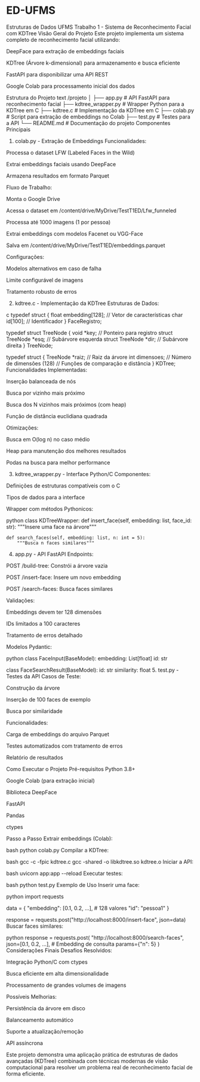 # ED-UFMS
Estruturas de Dados UFMS 
Trabalho 1 - Sistema de Reconhecimento Facial com KDTree
Visão Geral do Projeto
Este projeto implementa um sistema completo de reconhecimento facial utilizando:

DeepFace para extração de embeddings faciais

KDTree (Árvore k-dimensional) para armazenamento e busca eficiente

FastAPI para disponibilizar uma API REST

Google Colab para processamento inicial dos dados

Estrutura do Projeto
text
/projeto
│
├── app.py               # API FastAPI para reconhecimento facial
├── kdtree_wrapper.py    # Wrapper Python para a KDTree em C
├── kdtree.c             # Implementação da KDTree em C
├── colab.py             # Script para extração de embeddings no Colab
├── test.py              # Testes para a API
└── README.md            # Documentação do projeto
Componentes Principais
1. colab.py - Extração de Embeddings
Funcionalidades:

Processa o dataset LFW (Labeled Faces in the Wild)

Extrai embeddings faciais usando DeepFace

Armazena resultados em formato Parquet

Fluxo de Trabalho:

Monta o Google Drive

Acessa o dataset em /content/drive/MyDrive/TestT1ED/Lfw_funneled

Processa até 1000 imagens (1 por pessoa)

Extrai embeddings com modelos Facenet ou VGG-Face

Salva em /content/drive/MyDrive/TestT1ED/embeddings.parquet

Configurações:

Modelos alternativos em caso de falha

Limite configurável de imagens

Tratamento robusto de erros

2. kdtree.c - Implementação da KDTree
Estruturas de Dados:

c
typedef struct {
    float embedding[128];  // Vetor de características
    char id[100];          // Identificador
} FaceRegistro;

typedef struct TreeNode {
    void *key;            // Ponteiro para registro
    struct TreeNode *esq; // Subárvore esquerda
    struct TreeNode *dir; // Subárvore direita
} TreeNode;

typedef struct {
    TreeNode *raiz;       // Raiz da árvore
    int dimensoes;        // Número de dimensões (128)
    // Funções de comparação e distância
} KDTree;
Funcionalidades Implementadas:

Inserção balanceada de nós

Busca por vizinho mais próximo

Busca dos N vizinhos mais próximos (com heap)

Função de distância euclidiana quadrada

Otimizações:

Busca em O(log n) no caso médio

Heap para manutenção dos melhores resultados

Podas na busca para melhor performance

3. kdtree_wrapper.py - Interface Python/C
Componentes:

Definições de estruturas compatíveis com o C

Tipos de dados para a interface

Wrapper com métodos Pythonicos:

python
class KDTreeWrapper:
    def insert_face(self, embedding: list, face_id: str):
        """Insere uma face na árvore"""
    
    def search_faces(self, embedding: list, n: int = 5):
        """Busca n faces similares"""
4. app.py - API FastAPI
Endpoints:

POST /build-tree: Constrói a árvore vazia

POST /insert-face: Insere um novo embedding

POST /search-faces: Busca faces similares

Validações:

Embeddings devem ter 128 dimensões

IDs limitados a 100 caracteres

Tratamento de erros detalhado

Modelos Pydantic:

python
class FaceInput(BaseModel):
    embedding: List[float]
    id: str

class FaceSearchResult(BaseModel):
    id: str
    similarity: float
5. test.py - Testes da API
Casos de Teste:

Construção da árvore

Inserção de 100 faces de exemplo

Busca por similaridade

Funcionalidades:

Carga de embeddings do arquivo Parquet

Testes automatizados com tratamento de erros

Relatório de resultados

Como Executar o Projeto
Pré-requisitos
Python 3.8+

Google Colab (para extração inicial)

Biblioteca DeepFace

FastAPI

Pandas

ctypes

Passo a Passo
Extrair embeddings (Colab):

bash
python colab.py
Compilar a KDTree:

bash
gcc -c -fpic kdtree.c
gcc -shared -o libkdtree.so kdtree.o
Iniciar a API:

bash
uvicorn app:app --reload
Executar testes:

bash
python test.py
Exemplo de Uso
Inserir uma face:

python
import requests

data = {
    "embedding": [0.1, 0.2, ...], # 128 valores
    "id": "pessoa1"
}

response = requests.post("http://localhost:8000/insert-face", json=data)
Buscar faces similares:

python
response = requests.post(
    "http://localhost:8000/search-faces",
    json=[0.1, 0.2, ...], # Embedding de consulta
    params={"n": 5}
)
Considerações Finais
Desafios Resolvidos:

Integração Python/C com ctypes

Busca eficiente em alta dimensionalidade

Processamento de grandes volumes de imagens

Possíveis Melhorias:

Persistência da árvore em disco

Balanceamento automático

Suporte a atualização/remoção

API assíncrona

Este projeto demonstra uma aplicação prática de estruturas de dados avançadas (KDTree) combinada com técnicas modernas de visão computacional para resolver um problema real de reconhecimento facial de forma eficiente.

